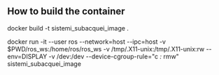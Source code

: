 ## How to build the container

docker build -t sistemi_subacquei_image .

docker run -it --user ros --network=host --ipc=host -v $PWD/ros_ws:/home/ros/ros_ws -v /tmp/.X11-unix:/tmp/.X11-unix:rw --env=DISPLAY -v /dev:/dev --device-cgroup-rule="c *:* rmw" sistemi_subacquei_image


